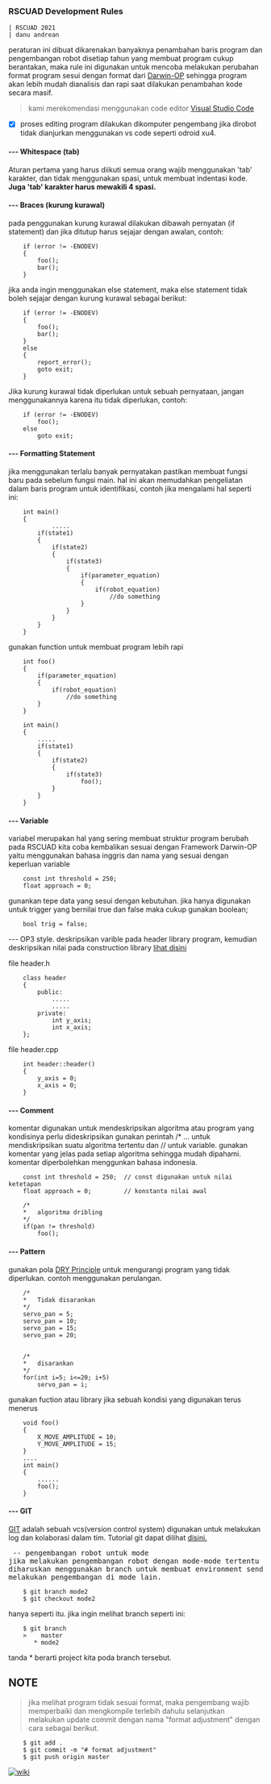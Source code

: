 ### RSCUAD Development Rules

    | RSCUAD 2021
    | danu andrean


peraturan ini dibuat dikarenakan banyaknya penambahan baris program dan pengembangan
robot disetiap tahun yang membuat program cukup berantakan, maka rule ini digunakan untuk mencoba
melakukan perubahan format program sesui dengan format dari 
<a href="https://emanual.robotis.com/docs/en/platform/op/getting_started/">Darwin-OP</a>
sehingga program akan lebih mudah
dianalisis dan rapi saat dilakukan penambahan kode secara masif.

> kami merekomendasi menggunakan code editor <a href="https://code.visualstudio.com/">
  Visual Studio Code</a>
- [x] proses editing program dilakukan dikomputer pengembang jika dirobot tidak dianjurkan menggunakan vs code seperti odroid xu4.

#### --- Whitespace (tab)
Aturan pertama yang harus diikuti semua orang wajib menggunakan 'tab'
karakter, dan tidak menggunakan spasi, untuk membuat indentasi kode. <strong>Juga 'tab'
karakter harus mewakili 4 spasi.</strong>

#### --- Braces (kurung kurawal)
pada penggunakan kurung kurawal dilakukan dibawah pernyatan (if statement)
dan jika ditutup harus sejajar dengan awalan, contoh:

        if (error != -ENODEV) 
        {
            foo();
            bar();
        }
        
jika anda ingin menggunakan else statement, maka else statement tidak boleh sejajar 
dengan kurung kurawal sebagai berikut:

        if (error != -ENODEV) 
        {
            foo();
            bar();
        } 
        else 
        {
            report_error();
            goto exit;
        }
        
Jika kurung kurawal tidak diperlukan untuk sebuah pernyataan, jangan menggunakannya
karena itu tidak diperlukan, contoh:

        if (error != -ENODEV) 
            foo();
        else 
            goto exit;

#### --- Formatting Statement
jika menggunakan terlalu banyak pernyatakan pastikan membuat fungsi baru pada sebelum fungsi main.
hal ini akan memudahkan pengeliatan dalam baris program untuk identifikasi, contoh jika mengalami 
hal seperti ini:
        
        int main()
        {
                .....
            if(state1)
            {
                if(state2)
                {
                    if(state3)
                    {
                        if(parameter_equation)
                        {
                            if(robot_equation)
                                //do something
                        }
                    }
                }
            }
        }


gunakan function untuk membuat program lebih rapi

        int foo()
        {
            if(parameter_equation)
            {
                if(robot_equation)
                    //do something
            }
        }
         
        int main()
        {
            .....
            if(state1)
            {
                if(state2)
                {
                    if(state3)
                        foo();
                }
            }
        }
        
#### --- Variable

variabel merupakan hal yang sering membuat struktur program berubah pada RSCUAD kita coba kembalikan
sesuai dengan Framework Darwin-OP yaitu menggunakan bahasa inggris dan nama yang sesuai dengan keperluan
variable

        const int threshold = 250;  
        float approach = 0;
            
 gunankan tepe data yang sesui dengan kebutuhan. jika hanya digunakan untuk trigger yang bernilai
 true dan false maka cukup gunakan boolean;
 
        bool trig = false;
            
 --- OP3 style. 
 deskripsikan varible pada header library program, kemudian deskripsikan nilai pada construction library <a href="https://www.w3schools.com/cpp/cpp_constructors.asp">lihat disini</a>
 
 file header.h
 
        class header 
        {        
            public: 
                .....
                .....
            private:
                int y_axis; 
                int x_axis; 
        };
        
        
 file header.cpp
 
        int header::header()
        {
            y_axis = 0;
            x_axis = 0;
        }
       
 
 
#### --- Comment
komentar digunakan untuk mendeskripsikan algoritma atau program yang kondisinya perlu dideskripsikan
gunakan perintah /* ...  untuk mendiskripsikan suatu algoritma tertentu dan // untuk variable. gunakan
komentar yang jelas pada setiap algoritma sehingga mudah dipahami. komentar diperbolehkan menggunkan bahasa indonesia.

        const int threshold = 250;  // const digunakan untuk nilai ketetapan
        float approach = 0;         // konstanta nilai awal

        /*
        *   algoritma dribling
        */
        if(pan != threshold)
            foo();
                
#### --- Pattern
gunakan pola <a href="https://en.wikipedia.org/wiki/Don%27t_repeat_yourself">DRY Principle</a> untuk mengurangi 
program yang tidak diperlukan. contoh menggunakan perulangan.

        /*
        *   Tidak disarankan
        */
        servo_pan = 5;
        servo_pan = 10;
        servo_pan = 15;
        servo_pan = 20;


        /*
        *   disarankan
        */
        for(int i=5; i<=20; i+5)
            servo_pan = i;
                
gunakan fuction atau library jika sebuah kondisi yang digunakan terus menerus

        void foo()
        {
            X_MOVE_AMPLITUDE = 10;
            Y_MOVE_AMPLITUDE = 15;
        }
        ....
        int main()
        {
            ......
            foo();
        }

            
#### --- GIT
<a href="https://git-scm.com/">GIT</a> adalah sebuah vcs(version control system) digunakan
untuk melakukan log dan kolaborasi dalam tim. Tutorial git dapat dilihat <a href="https://medium.com/@fahmiprasetiiio/belajar-git-untuk-pemula-7625c686c68f">
disini.</a>
<pre> -- pengembangan robot untuk mode
jika melakukan pengembangan robot dengan mode-mode tertentu untuk pertandingan yang sama. pengembang 
diharuskan menggunakan branch untuk membuat environment sendiri sehingga tidak ada perubahan saat
melakukan pengembangan di mode lain.
</pre>
    
        $ git branch mode2
        $ git checkout mode2
            
 hanya seperti itu. jika ingin melihat branch seperti ini:
 
        $ git branch
        >    master
           * mode2
               
 tanda * berarti project kita poda branch tersebut.
 
 
 ## NOTE
 > jika melihat program tidak sesuai format, maka pengembang wajib memperbaiki dan mengkompile 
 terlebih dahulu selanjutkan melakukan update commit dengan nama "format adjustment" dengan cara sebagai berikut.
 
        $ git add .
        $ git commit -m "# format adjustment"
        $ git push origin master
        
    
        
[![wiki](https://img.shields.io/badge/R--SCUAD-wiki-brightgreen?style=plactic&logo=wikipedia)](https://github.com/rscuad/wiki/wiki)
